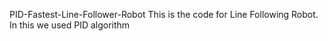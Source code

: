 PID-Fastest-Line-Follower-Robot
This is the code for Line Following Robot. In this we used PID algorithm
